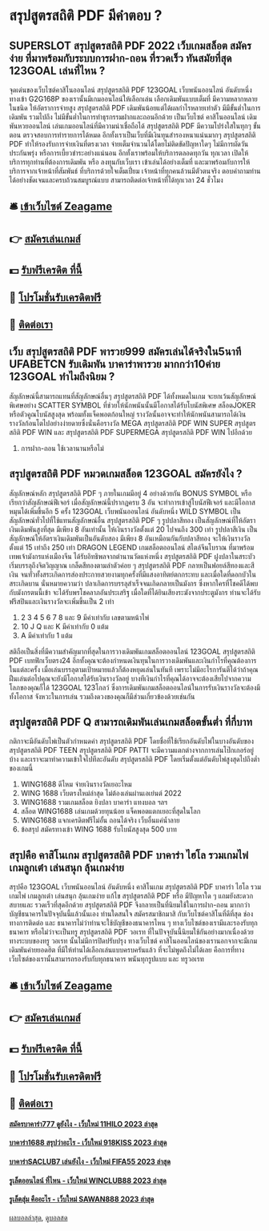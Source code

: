 # สรุปสูตรสถิติ PDF มีคำตอบ ?
## SUPERSLOT สรุปสูตรสถิติ PDF 2022 เว็บเกมสล็อต สมัครง่าย ที่มาพร้อมกับระบบการฝาก-ถอน ที่รวดเร็ว ทันสมัยที่สุด 123GOAL เล่นที่ไหน ?
จุดเด่นของเว็บไซต์คาสิโนออนไลน์ สรุปสูตรสถิติ PDF 123GOAL เว็บพนันออนไลน์ อันดับหนึ่ง ทางเข้า G2G168P ของเรานั้นมีเกมออนไลน์ให้เลือกเล่น เลือกเดิมพันแบบเต็มที่ มีความหลากหลายในชนิด ให้อัตราการจ่ายสูง สรุปสูตรสถิติ PDF เดิมพันน้อยแต่ได้ผลกำไรหลายเท่าตัว มีมีขั้นต่ำในการเดิมพัน รวมไปถึง ไม่มีขั้นต่ำในการทำธุรกรรมฝากและถอนอีกด้วย เป็นเว็บไซต์ คาสิโนออนไลน์ เดิมพันหวยออนไลน์ เล่นเกมออนไลน์ที่มีความน่าเชื่อถือได้ สรุปสูตรสถิติ PDF มีความโปร่งใสในทุกๆ ขั้นตอน ตรวจสอบการทำรายการได้หมด
อีกทั้งเราเป็นเว็บที่มีเงินทุนสำรองหนาแน่นมากๆ สรุปสูตรสถิติ PDF ทำให้รองรับการจ่ายเงินที่ตรงเวลา จ่ายเต็มจำนวนได้โดยไม่ติดขัดปัญหาใดๆ ไม่มีการผัดวันประกันพรุ่ง หรือการเบี้ยวชำระอย่างแน่นอน อีกทั้งเราพร้อมให้บริการตลอดทุกวัน ทุกเวลา เปิดให้บริการทุกท่านที่ต้องการเดิมพัน หรือ ลงทุนกับเว็บเรา เข้าเล่นได้อย่างเต็มที่ และมาพร้อมกับการให้บริการจากเจ้าหน้าที่สัมพันธ์ ที่บริการด้วยใจเต็มเปี่ยม เจ้าหน้าที่ทุกคนล้วนมีตัวตนจริง ตอบคำถามท่านได้อย่างชัดเจนและครบถ้วนสมบูรณ์แบบ สามารถติดต่อเจ้าหน้าที่ได้ทุกเวลา 24 ชั่วโมง

## 🛎 [เข้าเว็บไซต์ Zeagame](https://bit.ly/3SdLNi2)
## 👉 [สมัครเล่นเกมส์](https://bit.ly/3SdLNi2)
## 💵 [รับฟรีเครดิต ที่นี้](https://bit.ly/3dyRKHj)
## 👑 [โปรโมชั่นรับเครดิตฟรี](https://bit.ly/3dyRKHj)
## 📱 [ติดต่อเรา](https://bit.ly/3dyRKHj)

## เว็บ สรุปสูตรสถิติ PDF พารวย999 สมัครเล่นได้จริงใน5นาที UFABETCN รับเดิมพัน บาคาร่าพารวย มากกว่า10ค่าย 123GOAL ทำไมถึงนิยม ?
สัญลักษณ์นี้สามารถแทนที่สัญลักษณ์อื่นๆ สรุปสูตรสถิติ PDF ได้ทั้งหมดในเกม จะยกเว้นสัญลักษณ์พิเศษอย่าง SCATTER SYMBOL ที่ช่วยให้นักพนันนั้นมีโอกาสได้รับโบนัสพิเศษ สล็อตJOKER หรือตัวคูณโบนัสสูงสุด พร้อมทั้งแจ็คพอตก้อนใหญ่ รางวัลนั้นอาจจะทำให้นักพนันสามารถได้เงินรางวัลก้อนโตไปอย่างง่ายดายซึ่งนั่นคือรางวัล MEGA สรุปสูตรสถิติ PDF WIN SUPER สรุปสูตรสถิติ PDF WIN และ สรุปสูตรสถิติ PDF SUPERMEGA สรุปสูตรสถิติ PDF WIN ไปอีกด้วย
1. การฝาก-ถอน ใช้เวลานานหรือไม่

## สรุปสูตรสถิติ PDF หมวดเกมสล็อต 123GOAL สมัครยังไง ?
สัญลักษณ์หลัก สรุปสูตรสถิติ PDF ๆ ภายในเกมมีอยู่ 4 อย่างด้วยกัน BONUS SYMBOL หรือเรียกว่าสัญลักษณ์ฟีเจอร์ เมื่อสัญลักษณ์นี้ปรากฏครบ 3 อัน จะทำการเข้าสู่โบนัสฟีเจอร์ และมีโอกาสหมุนได้เพิ่มขึ้นอีก 5 ครั้ง 123GOAL เว็บพนันออนไลน์ อันดับหนึ่ง WILD SYMBOL เป็นสัญลักษณ์ทั่วไปที่ใช้แทนสัญลักษณ์อื่น สรุปสูตรสถิติ PDF ๆ รูปปลาสีทอง เป็นสัญลักษณ์ที่ให้อัตราเงินเดิมพันสูงที่สุด มีเพียง 8 อันเท่านั้น ให้เงินรางวัลตั้งแต่ 20 ไปจนถึง 300 เท่า รูปปลาสีเงิน เป็นสัญลักษณ์ให้อัตราเงินเดิมพันเป็นอันดับสอง มีเพียง 8 อันเหมือนกันกับปลาสีทอง จะให้เงินรางวัลตั้งแต่ 15 เท่าถึง 250 เท่า
DRAGON LEGEND เกมสล็อตออนไลน์ สไตล์จีนโบราณ ที่มาพร้อมเทพเจ้ามังกรแห่งเมืองจีน ได้รับอิทธิพลจากตำนานวัดแห่งหนึ่ง สรุปสูตรสถิติ PDF ฝูงปลาในสระบัว เริ่มบรรลุถึงจิตวิญญาณ เกล็ดสีทองตามลำตัวค่อย ๆ สรุปสูตรสถิติ PDF กลายเป็นฟอยล์สีทองและสีเงิน จนทั่วทั้งสระเกิดการส่องประกายสวยงามทุกครั้งที่มีแสงอาทิตย์ตกกระทบ และเมื่อใดที่ดอกบัวในสระเกิดบาน นั่นหมายความว่า ปลาเกิดการบรรลุสำเร็จจนเกิดกลายเป็นมังกร ซึ่งหากใครที่โชคดีได้พบกับมังกรตนนี้เข้า จะได้รับพรโชคลาภอันประเสริฐ เมื่อใดที่ได้ยินเสียงระฆังจากประตูมังกร ท่านจะได้รับฟรีสปินและเงินรางวัลจะเพิ่มขึ้นเป็น 2 เท่า
1. 2 3 4 5 6 7 8 และ 9 มีค่าเท่ากับ เลขตามหน้าไพ่
2. 10 J Q และ K มีค่าเท่ากับ 0 แต้ม
3. A มีค่าเท่ากับ 1 แต้ม

สติถือเป็นสิ่งที่มีความสำคัญมากที่สุดในการวางเดิมพันเกมสล็อตออนไลน์ 123GOAL สรุปสูตรสถิติ PDF เบทฟิกเว็บตรง24 อีกทั้งคุณจะต้องกำหนดเงินทุนในการวางเดิมพันและเงินกำไรที่คุณต้องการในแต่ละครั้ง เมื่อเล่นบรรลุตามเป้าหมายแล้วก็ต้องหยุดเล่นในทันที เพราะไม่มีอะไรการันตีได้ว่าถ้าคุณฝืนเล่นต่อไปคุณจะยังมีโอกาสได้รับเงินรางวัลอยู่ บางทีเงินกำไรที่คุณได้อาจจะต้องเสียไปจากความโลภของคุณก็ได้ 123GOAL 123โกลว์ ซึ่งการเดิมพันเกมสล็อตออนไลน์ในการรับเงินรางวัลจะต้องมีทั้งโอกาส จังหวะในการเล่น รวมถึงดวงของคุณก็มีส่วนเกี่ยวข้องด้วยเช่นกัน

## สรุปสูตรสถิติ PDF Q สามารถเดิมพันเล่นเกมสล็อตขั้นต่ำ ที่กี่บาท
กติกาจะมีอันดับไพ่เป็นตัวกำหนดค่า สรุปสูตรสถิติ PDF โดยชื่อที่ใช้เรียกอันดับไพ่ในบางอันดับของ สรุปสูตรสถิติ PDF TEEN สรุปสูตรสถิติ PDF PATTI จะมีความแตกต่างจากการเล่นโป๊กเกอร์อยู่บ้าง และเราจะมาทำความเข้าใจไปทีละอันดับ สรุปสูตรสถิติ PDF โดยเริ่มตั้งแต่อันดับไพ่สูงสุดไปถึงต่ำของเกมนี้
1. WING1688 ดีไหม จ่ายเงินรางวัลเยอะไหม
2. WING 1688 เว็บตรงใหม่ล่าสุด ไม่ต้องเล่นผ่านเอเย่นต์ 2022
3. WING1688 รวมเกมสล็อต ยิงปลา บาคาร่า แทงบอล ฯลฯ
4. สล็อต WING1688 เล่นเกมด้วยทุนน้อย แจ็คพอตแตกเยอะที่สุดในโลก
5. WING1688 แจกเครดิตฟรีไม่อั้น ถอนได้จริง เว็บอื่นแค่น้ำลาย
6. ข้อสรุป สมัครทางเข้า WING 1688 รับโบนัสสูงสุด 500 บาท

## สรุปคือ คาสิโนเกม สรุปสูตรสถิติ PDF บาคาร่า ไฮโล รวมเกมไพ่ เกมลูกเต๋า เล่นสนุก ลุ้นเกมง่าย
สรุปคือ 123GOAL เว็บพนันออนไลน์ อันดับหนึ่ง คาสิโนเกม สรุปสูตรสถิติ PDF บาคาร่า ไฮโล รวมเกมไพ่ เกมลูกเต๋า เล่นสนุก ลุ้นเกมง่าย แก้ไข สรุปสูตรสถิติ PDF หรือ มีปัญหาใด ๆ แถมยังสะดวกสบายและ รวดเร็วที่สุดอีกด้วย สรุปสูตรสถิติ PDF จึงกลายเป็นที่นิยมใช้ในการฝาก-ถอน มากกว่า บัญชีธนาคารในปัจจุบันนี้แล้วนั้นเอง ท่านใดสนใจ สมัครสมาชิกมาสิ กับเว็บไซต์คาสิโนที่ดีที่สุด
ช่องทางการติดต่อ
และ ธนาคารไม่ว่าท่านจะใช้บัญชีของธนาคารไหน ๆ ทางเว็บไซต์ของเรามีและรองรับทุกธนาคาร หรือไม่ว่าจะเป็นทรู สรุปสูตรสถิติ PDF วอเรท ที่ในปัจจุบันนี้นิยมใช้กันอย่างมากเนื่องด้วยทางระบบของทรู วอเรท นั้นไม่มีการปิดปรับปรุง
ทางเว็บไซต์ คาสิโนออนไลน์ของเรานอกจากจะมีเกมเดิมพันค่ายยอดฮิต ที่มีให้ท่านได้เลือกเล่นแบบครบครันแล้ว ที่จะไม่พูดถึงไม่ได้เลย คือการที่ทางเว็บไซต์ของเรานั้นสามารถรองรับกับทุกธนาคาร พนันทุกรูปแบบ และ ทรูวอเรท

## 🛎 [เข้าเว็บไซต์ Zeagame](https://bit.ly/3SdLNi2)
## 👉 [สมัครเล่นเกมส์](https://bit.ly/3SdLNi2)
## 💵 [รับฟรีเครดิต ที่นี้](https://bit.ly/3dyRKHj)
## 👑 [โปรโมชั่นรับเครดิตฟรี](https://bit.ly/3dyRKHj)
## 📱 [ติดต่อเรา](https://bit.ly/3dyRKHj)

#### [สมัครบาคาร่า777 ดูยังไง - เว็บใหม่ 11HILO 2023 ล่าสุด](https://atom.io/themes/สมัครบาคาร่า777%20ดูยังไง%20-%20เว็บใหม่%2011hilo%202023%20ล่าสุด)
#### [บาคาร่า1688 สรุปว่าอะไร - เว็บใหม่ 918KISS 2023 ล่าสุด](https://atom.io/themes/บาคาร่า1688%20สรุปว่าอะไร%20-%20เว็บใหม่%20918kiss%202023%20ล่าสุด)
#### [บาคาร่าSACLUB7 เล่นยังไง - เว็บใหม่ FIFA55 2023 ล่าสุด](https://atom.io/themes/บาคาร่าsaclub7%20เล่นยังไง%20-%20เว็บใหม่%20fifa55%202023%20ล่าสุด)
#### [รูเล็ตออนไลน์ ที่ไหน - เว็บใหม่ WINCLUB88 2023 ล่าสุด](https://atom.io/themes/รูเล็ตออนไลน์%20ที่ไหน%20-%20เว็บใหม่%20winclub88%202023%20ล่าสุด)
#### [รูเล็ตสุ่ม คืออะไร - เว็บใหม่ SAWAN888 2023 ล่าสุด](https://atom.io/themes/รูเล็ตสุ่ม%20คืออะไร%20-%20เว็บใหม่%20sawan888%202023%20ล่าสุด)

[ผลบอลล่าสุด](https://siamsport.tv "ผลบอลล่าสุด"), [ดูบอลสด](https://siamsport.tv/ดูบอลสด "ดูบอลสด")